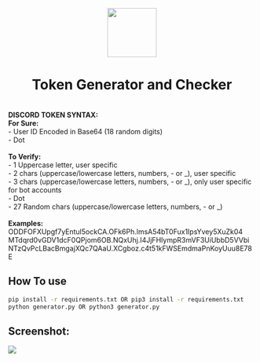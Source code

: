 <div align="center">
<img 
height="100px" 
width="100px"
src="https://camo.githubusercontent.com/4b028e8e841f57ee96b472fa88ea7ed66ddd3720/687474703a2f2f692e696d6775722e636f6d2f65597779386c632e706e67"
></img>
<h1>Token Generator and Checker</h1><br>
</div>
<b>DISCORD TOKEN SYNTAX:</b><br />
<b>For Sure:</b><br />
- User ID Encoded in Base64 (18 random digits) <br />
- Dot<br>  
<br />
<b>To Verify:</b><br />  
- 1 Uppercase letter, user specific<br>
- 2 chars (uppercase/lowercase letters, numbers, - or _), user specific<br>
- 3 chars (uppercase/lowercase letters, numbers, - or _), only user specific for bot accounts<br>
- Dot<br>
- 27 Random chars (uppercase/lowercase letters, numbers, - or _)  <br>
<br />
<b>Examples:</b><br /> 
ODDFOFXUpgf7yEntul5ockCA.OFk6Ph.lmsA54bT0Fux1IpsYvey5XuZk04  
MTdqrd0vGDV1dcF0QPjom6OB.NQxUhj.I4JjFHIympR3mVF3UiUbbD5VVbi  
NTzQvPcLBacBmgajXQc7QAaU.XCgboz.c4t51kFWSEmdmaPnKoyUuu8E78E  

## How To use
```bash
pip install -r requirements.txt OR pip3 install -r requirements.txt
python generator.py OR python3 generator.py
```

## Screenshot:  <br>
<img src="https://i.imgur.com/jObazLm.png"></img><br>
